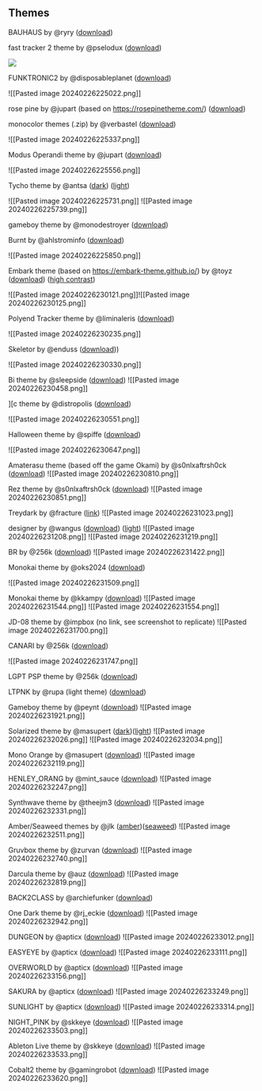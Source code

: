  ## Themes
 
BAUHAUS by @ryry ([download](https://cdn.discordapp.com/attachments/754405144325521530/1201346696689483776/BAUHAUS.m8t?ex=65ee664c&is=65dbf14c&hm=bbd4729caed9bcc4316887c05f8a85e19e020b5876fdb9460e48b6e88f1af73c&))

fast tracker 2 theme by @pselodux ([download](https://cdn.discordapp.com/attachments/754405144325521530/1173952229267476550/FT2.m8t?ex=65e70636&is=65d49136&hm=b082108de4fbef7c6a6f9f17b6c4c67cea4e3945db012f605578d9ad11c39fa9&))

![](https://media.discordapp.net/attachments/754405144325521530/1173952228185358376/Screen_Shot_2023-11-14_at_10.43.57_pm.png?ex=65e70636&is=65d49136&hm=55162929a45f266d6eae4ba50ae8a68619322dbf4902e912e41f8ee1897aa5bf&=&format=webp&quality=lossless&width=981&height=676)

FUNKTRONIC2 by @disposableplanet ([download](https://cdn.discordapp.com/attachments/754405144325521530/1173734389805494272/FUNKTRONIC2.m8t?ex=65ef75d5&is=65dd00d5&hm=86162cb93f290171bacfd37c6a779b9a34a25dc966cf956314209a7fdd79a11f&))

![[Pasted image 20240226225022.png]]

rose pine by @jupart (based on https://rosepinetheme.com/) ([download](https://cdn.discordapp.com/attachments/754405144325521530/1166112566452428870/ROSE-PINE.m8t?ex=65ef6af5&is=65dcf5f5&hm=17d3f1561282bab2478038bd2a918ca4ceacf55ee4449a4abe1a79a77a72f003&))

monocolor themes (.zip) by @verbastel ([download](https://cdn.discordapp.com/attachments/754405144325521530/1164273021704474634/M8_monocolor_themes.zip?ex=65e8b9bf&is=65d644bf&hm=5882e5695f40ebf342c524b0392a2a40dbaad7187a71c1d6e63262e49fa4b693&))

![[Pasted image 20240226225337.png]]

Modus Operandi theme by @jupart ([download](https://cdn.discordapp.com/attachments/754405144325521530/1161051500726988810/MODUS.m8t?ex=65ef7679&is=65dd0179&hm=475870da80c2d5c4461af484448c6c0ec6f33d0afd6644c6e77acafb5febaac5&))

![[Pasted image 20240226225556.png]]

Tycho theme by @antsa ([dark](https://cdn.discordapp.com/attachments/754405144325521530/1152570839095582730/TYCHO_DARK.m8t?ex=65ec4bbd&is=65d9d6bd&hm=4d509dcd83905a52baf48907f558e9342f06f1b08128c035b9385b87286c12d4&)) ([light](https://cdn.discordapp.com/attachments/754405144325521530/1152570839645032448/TYCHO_LIGHT.m8t?ex=65ec4bbd&is=65d9d6bd&hm=f324ec7ae462806d418cbfddde28714753de0c3673452e8c379dd9b1e8b923e7&))

![[Pasted image 20240226225731.png]]
![[Pasted image 20240226225739.png]]

gameboy theme by @monodestroyer ([download](https://cdn.discordapp.com/attachments/754405144325521530/1149283275811069973/MD_GAMEBOY.m8t?ex=65e99075&is=65d71b75&hm=5abdaa43138d3b305da8dd3747764fbdc0f27817fe7461ad9375c10c6e1ecb6d&))

Burnt by @ahlstrominfo ([download](https://cdn.discordapp.com/attachments/754405144325521530/1141321262635962368/Burnt.m8t?ex=65e848c1&is=65d5d3c1&hm=c7fd64207765484e5f3448834310abcc2ec0f1a32c10c7cc0592ffef45d08a73&))

![[Pasted image 20240226225850.png]]

Embark theme (based on https://embark-theme.github.io/) by @toyz ([download](https://cdn.discordapp.com/attachments/754405144325521530/1140054262689300620/EMBARK.m8t?ex=65ece745&is=65da7245&hm=e67215e2dad71b114354a28090a80714630fcb938881ab7747f650507dbe2a11&)) ([high contrast](https://cdn.discordapp.com/attachments/754405144325521530/1140054589878579251/EMBARK_DARK.m8t?ex=65ece793&is=65da7293&hm=694f501b648f41463389db77b86ab0eaa74bb158bf7049486aa3b3fafc1aa9c3&))

![[Pasted image 20240226230121.png]]![[Pasted image 20240226230125.png]]

Polyend Tracker theme by @liminaleris ([download](https://cdn.discordapp.com/attachments/754405144325521530/1135786350885478410/PE_TRACKER.m8t?ex=65efd577&is=65dd6077&hm=09828e380be11d59cd5fb1601a4cc0023e1bcaf58d870ffc74d348e35e3963cf&))

![[Pasted image 20240226230235.png]]

Skeletor by @enduss ([download](https://cdn.discordapp.com/attachments/754405144325521530/1113916153308381256/THEME_002A54.m8t?ex=65ea1942&is=65d7a442&hm=c422bab7b7c079bcc707f87e7507ee816e251d93c8490ecbb1bc65be7789349d&)))

![[Pasted image 20240226230330.png]]

Bi theme by @sleepside ([download](https://cdn.discordapp.com/attachments/754405144325521530/1113797121074794537/BIPRIDE.m8t?ex=65e9aa67&is=65d73567&hm=9caa5b47c19fbfb63a28319b99c806e4d938b30ac6d9da2611fd24786522929e&))
![[Pasted image 20240226230458.png]]

\]\[c theme by @distropolis ([download](https://cdn.discordapp.com/attachments/754405144325521530/856975923617595422/C.m8t?ex=65e76f86&is=65d4fa86&hm=9543a04f658ad7426f281cc0dd11570869b1d399fba9fe7610f4926f82b831ab&))

![[Pasted image 20240226230551.png]]

Halloween theme by @spiffe ([download](https://cdn.discordapp.com/attachments/754405144325521530/897164371468382288/5PF_HALLOWEN.m8t?ex=65ef366e&is=65dcc16e&hm=ba499829d2a9006e59c73fae29c3bf10f4766b794310fd3821ff096b145e0f21&))

![[Pasted image 20240226230647.png]]

Amaterasu theme (based off the game Okami) by @s0nlxaftrsh0ck ([download](https://cdn.discordapp.com/attachments/754405144325521530/907120858533875752/AMMY.m8t?ex=65ee8522&is=65dc1022&hm=879ca2e9aac5329127f092facea54640720fc4d4ada8375dffc7c9f796eb29fb&))
![[Pasted image 20240226230810.png]]

Rez theme by @s0nlxaftrsh0ck ([download](https://cdn.discordapp.com/attachments/754405144325521530/907448185063100447/REZ.m8t?ex=65efb5fa&is=65dd40fa&hm=1357c6a0e87487f1945ec40977af45a6325e3c11f86cd0bd13f2dacea411f0e7&))
![[Pasted image 20240226230851.png]]

Treydark by @fracture ([link](https://d28vpsbeh0wh2.cloudfront.net/?tn=TREYDARK01&bg=212121&te=242424&ti=545454&td=0080ff&tv=bfbfbf&tt=d1d100&pm=d1d100&c=d99000&s=d99000&ss=d99000&ml=0080ff&mm=d1d100&mp=ff0000))
![[Pasted image 20240226231023.png]]

designer by @wangus ([download](https://cdn.discordapp.com/attachments/754405144325521530/914306588980965416/DESIGNER.m8t?ex=65ecf9dd&is=65da84dd&hm=64b356b152e92702f253184974a6e335232f496a1b73cd5bd7e0792241ec0c0f&)) ([light](https://cdn.discordapp.com/attachments/754405144325521530/914306589123559464/INKVERT.m8t?ex=65ecf9dd&is=65da84dd&hm=b6df0c4aaab47cbaaa2bb47c61a9bdf17ae7e7c99a7ef2b9e5e35e17cbd6fe06&))
![[Pasted image 20240226231208.png]]
![[Pasted image 20240226231219.png]]

BR by @256k ([download](https://cdn.discordapp.com/attachments/754405144325521530/937546086455861309/BR.m8t?ex=65ee76d5&is=65dc01d5&hm=05adceb4a68b8059a745f54cb4a1a7941d356e887c1b1615522a9fb53364981f&))
![[Pasted image 20240226231422.png]]

Monokai theme by @oks2024 ([download](https://cdn.discordapp.com/attachments/754405144325521530/937999450377424896/monokai.m8t?ex=65e6e290&is=65d46d90&hm=a3c7b5649a71642caa52ff87bf622f13d519ad456ba139328a004903799ac35d&))

![[Pasted image 20240226231509.png]]

Monokai theme by @kkampy ([download](https://cdn.discordapp.com/attachments/754405144325521530/946545544338235412/MONOKAI.m8t?ex=65ea4a3b&is=65d7d53b&hm=63d93bd45a74029b67a97b85a96e2a7b4a8bcfb1aa37d2fd48a472a70e24bb32&))
![[Pasted image 20240226231544.png]]
![[Pasted image 20240226231554.png]]

JD-08 theme by @impbox (no link, see screenshot to replicate)
![[Pasted image 20240226231700.png]]

CANARI by @256k ([download](https://cdn.discordapp.com/attachments/754405144325521530/961690697021423726/CANARI.m8t?ex=65ea0441&is=65d78f41&hm=6cc4b82b0207c072836de6dc40df57f78004c6a12207bf8c1ba70295583deb21&))

![[Pasted image 20240226231747.png]]

LGPT PSP theme by @256k ([download](https://cdn.discordapp.com/attachments/754405144325521530/965060857811837008/LILPIGGY-PSP.m8t?ex=65ed0c76&is=65da9776&hm=e23ff322e1eba78e9d5d27a3a9cb20c2adee0ecae3b49cb037f4605ce5a8d582&))

LTPNK by @rupa (light theme) ([download](https://cdn.discordapp.com/attachments/754405144325521530/971213371506556948/LTPNK.m8t?ex=65e7bef0&is=65d549f0&hm=9c36b8094185b6d6461afe33106d7431f896cbbac2079748bb345cc9a994252a&))

Gameboy theme by @peynt ([download](https://cdn.discordapp.com/attachments/754405144325521530/975546368045240381/GAMEBOYPALETTE.m8t?ex=65ee47da&is=65dbd2da&hm=2808de2b2276f03a5fb85df1e8812097f95f5c0ac7525922bbe6bda0e4aad3ef&))
![[Pasted image 20240226231921.png]]

Solarized theme by @masupert ([dark](https://cdn.discordapp.com/attachments/754405144325521530/988482146798825482/SOLARIZED.m8t?ex=65ef32bc&is=65dcbdbc&hm=67e6d15fb409531beb167a0cfeb4237ac5cba25af7b67f9e1c7e6bf9894aa7ac&))([light](https://cdn.discordapp.com/attachments/754405144325521530/988482293897261056/SOLARIZED_LT.m8t?ex=65ef32df&is=65dcbddf&hm=c0ebf68ab04e54e52ca84eda4ec151135aa254c29d74fa493d87d1a7bdcd8632&))
![[Pasted image 20240226232026.png]]
![[Pasted image 20240226232034.png]]

Mono Orange by @masupert ([download](https://cdn.discordapp.com/attachments/754405144325521530/988482864263868537/MONO_ORANGE.m8t?ex=65ef3367&is=65dcbe67&hm=829f01f667b17e3f2f7196ce921a953a208367eabceadbef5200df7f939c5bfa&))
![[Pasted image 20240226232119.png]]

HENLEY_ORANG by @mint_sauce ([download](https://cdn.discordapp.com/attachments/754405144325521530/988577519148097616/HENLEY_ORANG.m8t?ex=65ef8b8f&is=65dd168f&hm=4f8ae0c69c2dabcd49e04ba1c1bef15b957eed3114c28c967a98843ba712665e&))
![[Pasted image 20240226232247.png]]

Synthwave theme by @theejm3 ([download](https://cdn.discordapp.com/attachments/754405144325521530/990407848070631444/SYNTHWAVE.m8t?ex=65ecf9af&is=65da84af&hm=5ccd69fa5c5ea89d8606e2a65a036d22a74bd1d0d993886f639206b750dff786&))
![[Pasted image 20240226232331.png]]

Amber/Seaweed themes by @jlk ([amber](https://cdn.discordapp.com/attachments/754405144325521530/999719389576310946/AMBER_J.m8t?ex=65e9efbc&is=65d77abc&hm=a9cf386ca2f4421113f11d94ec7fc1b752696dcfd727f4d100e3afee0c493323&))([seaweed](https://cdn.discordapp.com/attachments/754405144325521530/999719389907669022/SEAWEED_J.m8t?ex=65e9efbc&is=65d77abc&hm=4798b2439c4d396e214235138ab1ece85c2c786eee6babecf752913468a4a468&))
![[Pasted image 20240226232511.png]]

Gruvbox theme by @zurvan ([download](https://cdn.discordapp.com/attachments/754405144325521530/1015012531007389806/GRUVBOX2.m8t?ex=65ea3395&is=65d7be95&hm=22c59580f00d6128edc9a88fa640d98bd4efd15a0371cf4509332952d00e9dd1&))
![[Pasted image 20240226232740.png]]

Darcula theme by @auz ([download](https://cdn.discordapp.com/attachments/754405144325521530/1015391911407800420/DANKULA.m8t?ex=65eb94e8&is=65d91fe8&hm=4b46ec4e78c5a655b7b0db7e4cca1acb4f5c0f79ecf9049c29e7eac007bb5ece&))
![[Pasted image 20240226232819.png]]

BACK2CLASS by @archiefunker ([download](https://cdn.discordapp.com/attachments/754405144325521530/1017184923242741931/BACK2CLASS.m8t?ex=65e8e048&is=65d66b48&hm=47a7163e96ea2a5eae9e1bf183037afe0e6bffb54369427d4c08e01d4540f33c&))

One Dark theme by @rj_eckie ([download](https://cdn.discordapp.com/attachments/754405144325521530/1017184923242741931/BACK2CLASS.m8t?ex=65e8e048&is=65d66b48&hm=47a7163e96ea2a5eae9e1bf183037afe0e6bffb54369427d4c08e01d4540f33c&))
![[Pasted image 20240226232942.png]]

DUNGEON by @apticx ([download](https://cdn.discordapp.com/attachments/754405144325521530/1040278955594354688/DUNGEON_by_apticx.m8t?ex=65e9d5c6&is=65d760c6&hm=b234dac4a0d1936ed4ea3f9f72d39657c5b684128bbbcd8fcb5a4459b5466d7c&))
![[Pasted image 20240226233012.png]]

EASYEYE by @apticx ([download](https://cdn.discordapp.com/attachments/754405144325521530/1040554449585844305/EASYEYE.m8t?ex=65ead659&is=65d86159&hm=a9115f4c521cc1e14b45a7b226f072e29e9d66dd7b5d17ea25b4c2a7caa5784f&))
![[Pasted image 20240226233111.png]]

OVERWORLD by @apticx ([download](https://cdn.discordapp.com/attachments/754405144325521530/1040555553916727467/OVERWORLD.m8t?ex=65ead760&is=65d86260&hm=e044cc25f3f3e57b21c7be07ec710e968c91377a503729cd7eef0060643ff111&))
![[Pasted image 20240226233156.png]]

SAKURA by @apticx ([download](https://cdn.discordapp.com/attachments/754405144325521530/1040555986177503272/SAKURA.m8t?ex=65ead7c7&is=65d862c7&hm=ce55b15b49d2cb113bec21c8c2dd6885a123d231e5d649b83b958d9d2ff706d6&))
![[Pasted image 20240226233249.png]]

SUNLIGHT by @apticx ([download](https://cdn.discordapp.com/attachments/754405144325521530/1040556440370303026/SUNLIGHT.m8t?ex=65ead833&is=65d86333&hm=93a2d6975bcb884762ef86ad61ce737c71de03ff4879606a592141f6ff38cffc&))
![[Pasted image 20240226233314.png]]

NIGHT_PINK by @skkeye ([download](https://cdn.discordapp.com/attachments/754405144325521530/1040855542484181042/NIGHT_PINK.m8t?ex=65ebeec3&is=65d979c3&hm=adcd286be48d21c84233e7f0cfb9bcd861a80f3fead4ac414bda44443f80172f&))
![[Pasted image 20240226233503.png]]

Ableton Live theme by @skkeye ([download](https://cdn.discordapp.com/attachments/754405144325521530/1040856206794838016/ABLETON_LIVE.m8t?ex=65ebef61&is=65d97a61&hm=dff2c016e004cc0b081a4c02ae8818145dcaae6520940163f22d4c4e51a10b27&))
![[Pasted image 20240226233533.png]]

Cobalt2 theme by @gamingrobot ([download](https://cdn.discordapp.com/attachments/754405144325521530/1048021174199795774/COBALT2.m8t?ex=65ea50c7&is=65d7dbc7&hm=5a0dfeccbfb90f36f15470d412e943554ab771cb11539d08df6decb53ca4c5b3&))
![[Pasted image 20240226233620.png]]
